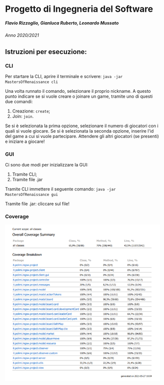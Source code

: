 # Progetto di Ingegneria del Software
##### Flavio Rizzoglio, Gianluca Ruberto, Leonardo Mussato
###### Anno 2020/2021

## Istruzioni per esecuzione:
### CLI
Per startare la CLI, aprire il terminale e scrivere:
`java -jar MastersOfRenaissance cli`

Una volta runnato il comando, selezionare il proprio nickname. A questo punto indicare se si vuole creare o joinare un game, tramite uno di questi due comandi:
1. Creazione: `create`;
2. Join: `join`.

Se si è selezionata la prima opzione, selezionare il numero di giocatori con i quali si vuole giocare. Se si è selezionata la seconda opzione, inserire l'id del game a cui si vuole partecipare. 
Attendere gli altri giocatori (se presenti) e iniziare a giocare!

### GUI
Ci sono due modi per inizializzare la GUI:
1. Tramite CLI;
2. Tramite file .jar

Tramite CLI immettere il seguente comando:
`java -jar MastersOfRenaissance gui`

Tramite file .jar: cliccare sul file!

### Coverage
![alt text](https://github.com/mightyflavieee/ing-sw-2021-rizzoglio-ruberto-mussato/blob/master/deliverables/coverage.PNG)
